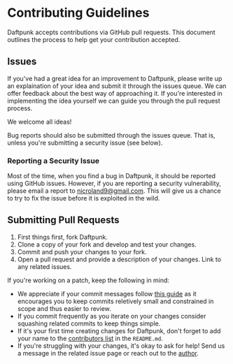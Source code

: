 # Contributing Guidelines

Daftpunk accepts contributions via GitHub pull requests. This document outlines the process to help get your contribution accepted.

## Issues

If you've had a great idea for an improvement to Daftpunk, please write up an explaination of your idea and submit it through the issues queue. We can offer feedback about the best way of approaching it. If you're interested in implementing the idea yourself we can guide you through the pull request process.

We welcome all ideas!

Bug reports should also be submitted through the issues queue. That is, unless you're submitting a security issue (see below).

### Reporting a Security Issue

Most of the time, when you find a bug in Daftpunk, it should be reported using GitHub issues. However, if you are reporting a security vulnerability, please email a report to nicroland9@gmail.com. This will give us a chance to try to fix the issue before it is exploited in the wild.

## Submitting Pull Requests

1. First things first, fork Daftpunk.
2. Clone a copy of your fork and develop and test your changes.
3. Commit and push your changes to your fork.
4. Open a pull request and provide a description of your changes. Link to any related issues.

If you're working on a patch, keep the following in mind:

* We appreciate if your commit messages follow [this guide](http://karma-runner.github.io/0.13/dev/git-commit-msg.html) as it encourages you to keep commits reletively small and constrained in scope and thus easier to review.
* If you commit frequently as you iterate on your changes consider squashing related commits to keep things simple.
* If it's your first time creating changes for Daftpunk, don't forget to add your name to the [contributors list](https://github.com/nicr9/daftpunk/tree/rewrite#contributors) in the `README.md`.
* If you're struggling with your changes, it's okay to ask for help! Send us a message in the related issue page or reach out to the [author](https://github.com/nicr9/daftpunk/tree/rewrite#author).
